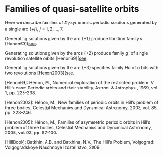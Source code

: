 # Families of quasi-satellite orbits

Here we describe families of $\Sigma_1$-symmetric periodic solutions generated by a single arc $\{+j\}$, $j=1,2,\dots,7$.

Generating solutions given by the arc $\{+1\}$ produce libration family *a* [Henon69]([see](./Hill2D/Libration/a/README.md).

Generating solutions given by the arcs $\{+2\}$ produce family *g'*  of single revolution satellite orbits [Henon69]([see](./Hill2D/Satellite/g'/README.md).

Generating solutions given by the arc $\{+3\}$ specifies family *He* of orbits with two revolutions [Henon2003]([see](./Hill2D/Quasi-satellite/p3/README.md).

[Henon69]: Hénon, M., Numerical exploration of the restricted problem. V. Hill’s case: Periodic orbits and their stability, Astron. & Astrophys., 1969, vol. 1, pp. 223–238.

[Henon2003]: Hénon, M., New families of periodic orbits in Hill’s 
problem of three bodies, Celestial Mechanics and Dynamical Astronomy, 2003, vol. 85, pp. 223–246.

[Henon2005]: Hénon, M., Families of asymmetric periodic orbits in 
Hill’s problem of three bodies, Celestial Mechanics and Dynamical Astronomy, 2005, vol. 93, pp. 87–100.

[HillBook]: Batkhin, A.B. and Batkhina, N.V., The Hill’s Problem, 
Volgograd: Volgogradskoye Nauchnoye Izdatel'stvo, 2009.